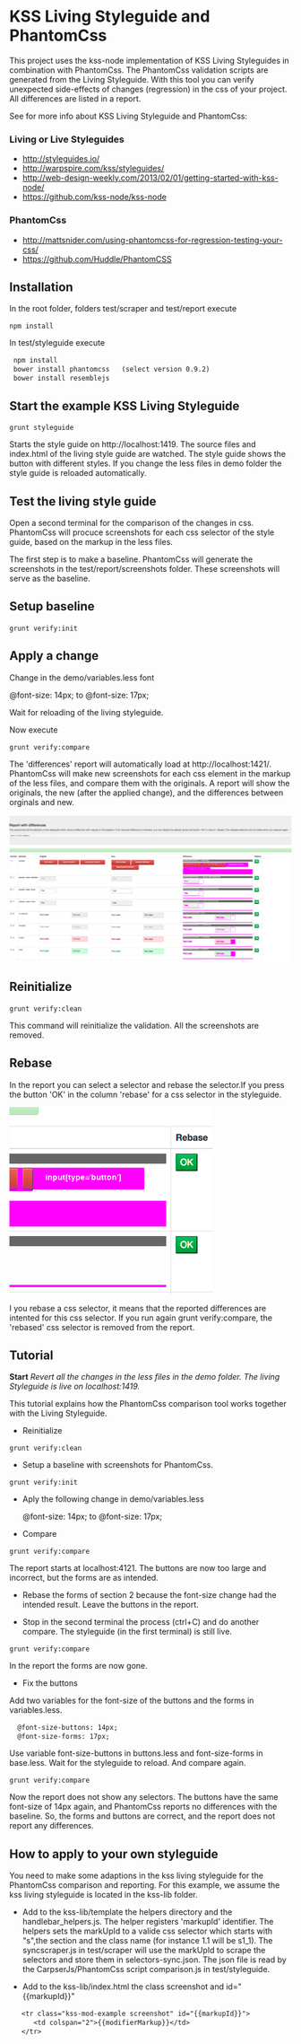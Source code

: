 # KSS Living Styleguide and PhantomCss

This project uses the kss-node implementation of KSS Living Styleguides in combination with PhantomCss.
The PhantomCss validation scripts are generated from the Living Styleguide. With this tool you can verify
unexpected side-effects of changes (regression) in the css of your project. All differences are listed in a report.

See for more info about KSS Living Styleguide and PhantomCss:

### Living or Live Styleguides
* http://styleguides.io/
* http://warpspire.com/kss/styleguides/
* http://web-design-weekly.com/2013/02/01/getting-started-with-kss-node/
* https://github.com/kss-node/kss-node

### PhantomCss
* http://mattsnider.com/using-phantomcss-for-regression-testing-your-css/
* https://github.com/Huddle/PhantomCSS


## Installation

In the root folder, folders test/scraper and test/report execute

```shell
npm install
```

In test/styleguide execute

```shell
 npm install
 bower install phantomcss   (select version 0.9.2)
 bower install resemblejs
```
## Start the example KSS Living Styleguide

```shell
grunt styleguide
```

Starts the style guide on http://localhost:1419. The source files and index.html of the living style guide are watched.
The style guide shows the button with different styles. If you change the less files in demo folder the style guide is
reloaded automatically.



## Test the living style guide

Open a second terminal for the comparison of the changes in css. PhantomCss will procuce screenshots for each css
selector of the style guide, based on the markup in the less files.

The first step is to make a baseline. PhantomCss will generate the screenshots in the test/report/screenshots folder.
These screenshots will serve as the baseline.

## Setup baseline

```shell
grunt verify:init
```

## Apply a change

Change in the demo/variables.less font

   @font-size: 14px; to @font-size: 17px;

Wait for reloading of the living styleguide.

Now execute

```shell
grunt verify:compare
```

The 'differences' report will automatically load at http://localhost:1421/. PhantomCss will make new
screenshots for each css element in the markup of the less files, and compare them with the originals.
A report will show the originals, the new (after the applied change), and the differences between orginals
and new.

![alt tag](https://raw.githubusercontent.com/mgijsberti/styleguide-kss-phantomcss/master/readme_assets/report.png)

## Reinitialize

```shell
grunt verify:clean
```
This command will reinitialize the validation. All the screenshots are removed.

## Rebase

In the report you can select a selector and rebase the selector.If you press the button 'OK' in the column 'rebase'
for a css selector in the styleguide.

![alt tag](https://raw.githubusercontent.com/mgijsberti/styleguide-kss-phantomcss/master/readme_assets/rebase.png)

I you rebase a css selector, it means that the reported differences are intented for this css selector.
If you run again grunt verify:compare, the 'rebased' css selector is removed from the report.


## Tutorial

**Start**
*Revert all the changes in the less files in the demo folder. The living Styleguide is live on localhost:1419.*

This tutorial explains how the PhantomCss comparison tool works together with the Living Styleguide.


* Reinitialize

```shell
grunt verify:clean
```
* Setup a baseline with screenshots for PhantomCss.

```shell
grunt verify:init
```
* Aply the following change in demo/variables.less

  @font-size: 14px; to @font-size: 17px;

* Compare

```shell
grunt verify:compare
```

The report starts at localhost:4121. The buttons are now too large and incorrect,
but the forms are as intended.

* Rebase the forms of section 2 because the font-size change had the intended result. Leave
the buttons in the report.

* Stop in the second terminal the process (ctrl+C) and do another compare. The styleguide (in the first terminal) is
still live.

```shell
grunt verify:compare
```
In the report the forms are now gone.

* Fix the buttons

Add two variables for the font-size of the buttons and the forms in variables.less.
```shell
  @font-size-buttons: 14px;
  @font-size-forms: 17px;
```
Use variable font-size-buttons in buttons.less and font-size-forms in base.less.
Wait for the styleguide to reload. And compare again.

```shell
grunt verify:compare
```
Now the report does not show any selectors. The buttons have the same font-size of 14px again, and PhantomCss reports
no differences with the baseline. So, the forms and buttons are correct, and the report does not report any differences.

## How to apply to your own styleguide

You need to make some adaptions in the kss living styleguide for the PhantomCss comparison and reporting.
For this example, we assume the kss living styleguide is located in the kss-lib folder.

* Add to the kss-lib/template the helpers directory and the handlebar_helpers.js. The helper registers 'markupId'
identifier. The helpers sets the markUpId to a valide css selector which starts with "s",the section and the class name
(for instance 1.1 will be s1_1). The syncscraper.js in test/scraper will use the markUpId to scrape the selectors and
 store them in selectors-sync.json. The json file is read by the CarpserJs/PhantomCss script comparison.js
 in test/styleguide.

* Add to the kss-lib/index.html the class screenshot and id="{{markupId}}"

```shell
   <tr class="kss-mod-example screenshot" id="{{markupId}}">
      <td colspan="2">{{modifierMarkup}}</td>
   </tr>
```










